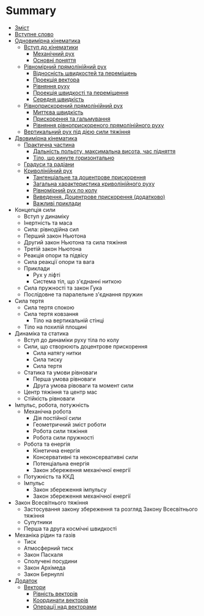 # Summary

* [Зміст](README.md)
* [Вступне слово](book/vstupne_slovo.md)
* [Одновимірна кінематика](book/chapter_1/1vstup.md)
   * [Вступ до кінематики](book/first_chapters/1vstup.md)
       * [Механічний рух](book/first_chapters/2mehanichnii_ruh.md)
       * [Основні поняття](book/first_chapters/3osnovni_ponyattya.md)
   * [Рівномірний прямолінійний рух](book/chapter_1/4shlyah_ta_shv.md)
       * [Вiдноснiсть швидкостей та перемiщень](book/chapter_1/5vidnosnist.md)
       * [Проекцiя вектора](book/chapter_1/6proektsiya_vektora.md)
       * [Рiвняння руху](book/chapter_1/7rivnyannya_ruhu.md)
       * [Проекцiя швидкостi та перемiщення](book/chapter_1/8proektsiya.md)
       * [Середня швидкiсть](book/chapter_1/9serednya_shvidkist.md)
   * [Рiвноприскорений прямолiнiйний рух](book/chapter_2/1rivnopriskorenii_ruh.md)
       * [Миттєва швидкiсть](book/chapter_2/2miteva_shvidkist.md)
       * [Прискорення та гальмування](book/chapter_2/3priskorennya.md)
       * [Рiвняння рiвноприскореного прямолiнiйного руху](book/chapter_2/4rivnyannya.md)
   * [Вертикальний рух пiд дiєю сили тяжiння](book/chapter_2/5vertikalnii.md)
* [Двовимірна кінематика](book/chapter_3/1teorya_dvovimrnogo_ruhu.md)
   * [Практична частина](book/chapter_3/4praktichna_chastina.md)
       * [Дальнiсть польоту, максимальна висота, час пiдняття](book/chapter_3/5dalnst_polotu,_maksimalna_visota,_chas_padnnya.md)
       * [Тіло, що кинуте горизонтально](book/chapter_3/6tilo,_scho_kinute_gorizontalno.md)
   * [Градуси та радіани](book/chapter_3/7gradusi_ta_radani.md)
   * [Криволінійний рух](book/chapter_3/8krivolninii_ruh.md)
       * [Тангенціальне та доцентрове прискорення](book/chapter_3/9tangentsalne_ta_dotsentrove_priskorennya.md)
       * [Загальна характеристика криволінійного руху](book/chapter_3/10zagalna_harakteristika_krivolninogo_ruhu.md)
       * [Рівномірний рух по колу](book/chapter_3/11rvnomrnii_ruh_po_kolu.md)
       * [Виведення. Доцентрове прискорення (додатково)](book/chapter_3/12vivedennya_dotsentrove_priskorennya_dodatkovo.md)
       * [Важливі приклади](book/chapter_3/13vazhliv_prikladi.md)
* Концепція сили
   * Вступ у динаміку
   * Інертність та маса
   * Сила: рівнодійна сил
   * Перший закон Ньютона
   * Другий закон Ньютона та сила тяжіння
   * Третій закон Ньютона
   * Реакцiя опори та пiдвiсу
   * Сила реакції опори та вага
   * Приклади
       * Рух у ліфті
       * Система тіл, що з'єднанні ниткою
   * Сила пружності та закон Гука
   * Послідовне та паралельне з'єднання пружин
* Сила тертя
   * Сила тертя спокою
   * Сила тертя ковзання
       * Тiло на вертикальнiй стiнцi
   * Тiло на похилiй площинi
* Динамiка та статика
   * Вступ до динамiки руху тiла по колу
   * Сили, що створюють доцентрове прискорення
       * Сила натягу нитки
       * Сила тиску
       * Сила тертя
   * Статика та умови рiвноваги
       * Перша умова рiвноваги
       * Друга умова рiвоваги та момент сили
   * Центр тяжiння та центр мас
   * Стiйкiсть рiвноваги
* Iмпульс, робота, потужнiсть
   * Механiчна робота
       * Дiя постiйної сили
       * Геометричний змiст роботи
       * Робота сили тяжiння
       * Робота сили пружностi
   * Робота та енергiя
       * Кiнетична енергiя
       * Консервативнi та неконсервативнi сили
       * Потенцiальна енергiя
       * Закон збереження механiчної енергiї
   * Потужнiсть та ККД
   * Iмпульс
       * Закон збереження iмпульсу
       * Закон збереження механiчної енергiї
* Закон Всесвітнього тяжіння
   * Застосування закону збереження та розгляд Закону Всесвiтнього тяжiння
   * Супутники
   * Перша та друга космiчнi швидкостi
* Механіка рідин та газів
   * Тиск
   * Атмосферний тиск
   * Закон Паскаля
   * Сполученi посудини
   * Закон Архiмеда
   * Закон Бернуллi
* [Додаток](book/Add/trigonometry/trigonometry.md)
   * [Вектори](book/Add/vector/vector1.md)
       * [Рівність векторів](book/Add/vector/vector2.md)
       * [Координати векторів](book/Add/vector/vector3.md)
       * [Операції над векторами](book/Add/vector/vector4.md)

